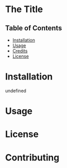 
# The Title

## Table of Contents

* [Installation](#installation)
* [Usage](#usage)
* [Credits](#credits)
* [License](#license)


# Installation

undefined


# Usage

# License

# Contributing

